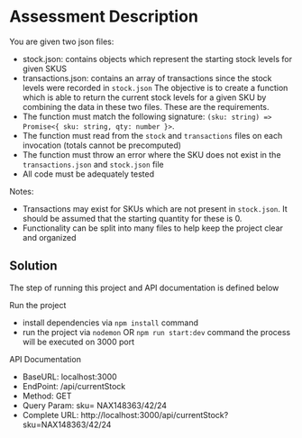 # Assessment Description
You are given two json files:
 - stock.json: contains objects which represent the starting stock levels for given SKUS
 - transactions.json: contains an array of transactions since the stock levels were recorded in `stock.json`
The objective is to create a function which is able to return the current stock levels for a given SKU by combining the data in these two files. These are the requirements.
- The function must match the following signature: `(sku: string) => Promise<{ sku: string, qty: number }>`.
- The function must read from the `stock` and `transactions` files on each invocation (totals cannot be precomputed)
- The function must throw an error where the SKU does not exist in the `transactions.json` and `stock.json` file
- All code must be adequately tested

Notes:
- Transactions may exist for SKUs which are not present in `stock.json`. It should be assumed that the starting quantity for these is 0.
- Functionality can be split into many files to help keep the project clear and organized


## Solution
The step of running this project and API documentation is defined below

Run the project
- install dependencies via `npm install` command
- run the project via `nodemon` OR `npm run start:dev` command the process will be executed on 3000 port

API Documentation
- BaseURL: localhost:3000
- EndPoint: /api/currentStock
- Method: GET
- Query Param: sku= NAX148363/42/24
- Complete URL: http://localhost:3000/api/currentStock?sku=NAX148363/42/24